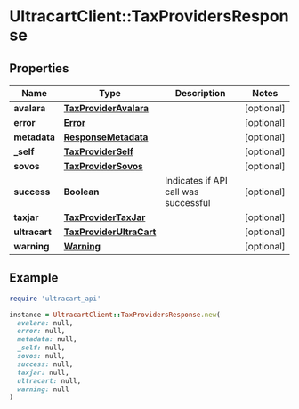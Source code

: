 # UltracartClient::TaxProvidersResponse

## Properties

| Name | Type | Description | Notes |
| ---- | ---- | ----------- | ----- |
| **avalara** | [**TaxProviderAvalara**](TaxProviderAvalara.md) |  | [optional] |
| **error** | [**Error**](Error.md) |  | [optional] |
| **metadata** | [**ResponseMetadata**](ResponseMetadata.md) |  | [optional] |
| **_self** | [**TaxProviderSelf**](TaxProviderSelf.md) |  | [optional] |
| **sovos** | [**TaxProviderSovos**](TaxProviderSovos.md) |  | [optional] |
| **success** | **Boolean** | Indicates if API call was successful | [optional] |
| **taxjar** | [**TaxProviderTaxJar**](TaxProviderTaxJar.md) |  | [optional] |
| **ultracart** | [**TaxProviderUltraCart**](TaxProviderUltraCart.md) |  | [optional] |
| **warning** | [**Warning**](Warning.md) |  | [optional] |

## Example

```ruby
require 'ultracart_api'

instance = UltracartClient::TaxProvidersResponse.new(
  avalara: null,
  error: null,
  metadata: null,
  _self: null,
  sovos: null,
  success: null,
  taxjar: null,
  ultracart: null,
  warning: null
)
```

